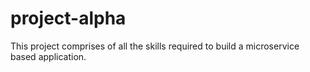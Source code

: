 # project-alpha
This project comprises of all the skills required to build a microservice based application.
